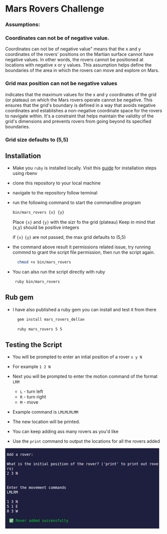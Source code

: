 # Mars Rovers Challenge
 
 ### Assumptions:
 ### Coordinates can not be of negative value.
 Coordinates can not be of negative value" means that the x and y coordinates of the rovers' positions on the Martian surface cannot have negative values. In other words, the rovers cannot be positioned at locations with negative x or y values. This assumption helps define the boundaries of the area in which the rovers can move and explore on Mars.

 ### Grid max position can not be negative values
  indicates that the maximum values for the x and y coordinates of the grid (or plateau) on which the Mars rovers operate cannot be negative. This ensures that the grid's boundary is defined in a way that avoids negative coordinates and establishes a non-negative coordinate space for the rovers to navigate within. It's a constraint that helps maintain the validity of the grid's dimensions and prevents rovers from going beyond its specified boundaries.

  ### Grid size defaults to (5,5)




## Installation
- Make you `ruby` is installed locally.
Visit this [guide](https://www.digitalocean.com/community/tutorials/how-to-install-ruby-on-rails-with-rbenv-on-ubuntu-20-04) for installation steps using rbenv

- clone this repository to your local machine
- navigate to the repository follow terminal
- run the following command to start the commandline program
  ```bash
  bin/mars_rovers {x} {y}
  ```
  Place `{x}` and `{y}` with the sizr fo the grid (plateau)
  Keep in mind that (x,y) should be positive integers

  if `{x}` `{y}` are not passed, the max grid defaults to (5,5)

- the command above result it permissions related issue, try running commnd to grant the script file permission, then run the script again.
  
  ```bash
    chmod +x bin/mars_rovers
  ```

- You can also run the script directly with ruby

  ```bash
   ruby bin/mars_rovers 
  ```
 ## Rub gem
 - I have also published a ruby gem you can install and test it from there

    ```bash
      gem install mars_rovers_dellan
    ```

    ```bash
      ruby mars_rovers 5 5
    ```


## Testing the Script
- You will be prompted to enter an intial position of a rover `x y N`
- For example `1 2 N`
- Next you will be prompted to enter the motion command of the format `LRM`
    
    - `L`  - turn left
    - `R`  - turn right
    - `M`  - move

- Example command is `LMLMLMLMM`
  
- The new location will be printed.

- You can keep adding ass many rovers as you'd like
- Use the `print` command to output the locations for all the rovers added

  
![Screenshot](<Screenshot from 2023-08-22 03-58-07.png>)




